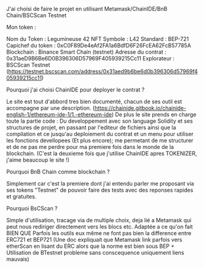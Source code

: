 J'ai choisi de faire le projet en utilisant Metamask/ChainIDE/BnB Chain/BSCScan Testnet

Mon token :

Nom du Token : Legumineuse 42 NFT Symbole : L42 Standard : BEP-721 Capichef du token : 0xC0F89De4eAf2FA1a6BdfD6F26FcEA62FcB57785A Blockchain : Binance Smart Chain (testnet) Adresse du contrat : 0x31aeD9B6Be6D0B396306D57969F405939215Cc11 Explorateur : BSCScan Testnet (https://testnet.bscscan.com/address/0x31aed9b6be6d0b396306d57969f405939215cc11)

Pourquoi j'ai choisi ChainIDE pour deployer le contrat ?

Le site est tout d'abbord tres bien documenté, chacun de ses outil est accompagne par une description. (https://chainide.gitbook.io/chainide-english-1/ethereum-ide-1/1.-ethereum-ide) De plus le site prends en charge toute la partie code : Du developpement avec son language Solidity et ses structures de projet, en passant par l'editeur de fichiers ainsi que la compilation et ce jusqu'au deploiement du contrat et un menu pour utiliser les fonctions devellopees (Et plus encore); me permetant de me structurer et de ne pas me perdre pour ma premiere fois dans le monde de la blockchain. (C'est la deuxieme fois que j'utilise ChainIDE apres TOKENIZER, j'aime beaucoup le site !)

Pourquoi BnB Chain comme blockchain ?

Simplement car c'est la premiere dont j'ai entendu parler me proposant via ses tokens "Testnet" de pouvoir faire des tests avec des reponses rapides et gratuites.

Pourquoi BsCScan ?

Simple d'utilisation, tracage via de multiple choix, deja lié a Metamask qui peut nous rediriger directement vers les blocs etc. Adaptée a ce qu'on fait BIEN QUE Parfois les outils eux même ne font pas bien la difference entre ERC721 et BEP721 (Une doc expliquait que Metamask link parfois vers etherScan en lisant du ERC alors que la norme est bien sous BEP + Utilisation de BTestnet probleme sans conscequence uniquement liens mauvais)